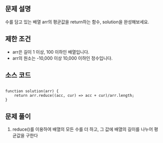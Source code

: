 ## 문제 설명

수를 담고 있는 배열 arr의 평균값을 return하는 함수, solution을 완성해보세요.

## 제한 조건

- arr은 길이 1 이상, 100 이하인 배열입니다.
- arr의 원소는 -10,000 이상 10,000 이하인 정수입니다.

## 소스 코드

```

function solution(arr) {
    return arr.reduce((acc, cur) => acc + cur)/arr.length;
}

```

## 문제 풀이
1. reduce()를 이용하여 배열의 모든 수를 더 하고, 그 값에 배열의 길이를 나누어 평균값을 구한다